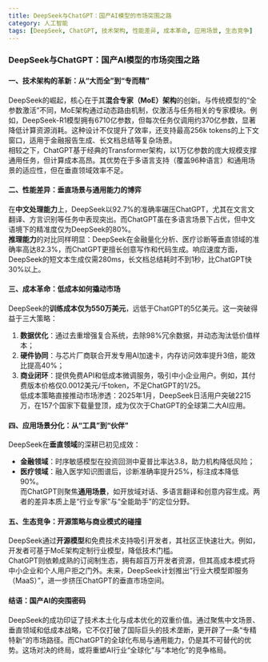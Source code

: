 ```yaml
---
title: DeepSeek与ChatGPT：国产AI模型的市场突围之路
category: 人工智能
tags: [DeepSeek, ChatGPT, 技术架构, 性能差异, 成本革命, 应用场景, 生态竞争]
---
```

### DeepSeek与ChatGPT：国产AI模型的市场突围之路

#### 一、技术架构的革新：从“大而全”到“专而精”
DeepSeek的崛起，核心在于其**混合专家（MoE）架构**的创新。与传统模型的“全参数激活”不同，MoE架构通过动态路由机制，仅激活与任务相关的专家模块。例如，DeepSeek-R1模型拥有6710亿参数，但每次任务仅调用约370亿参数，显著降低计算资源消耗。这种设计不仅提升了效率，还支持最高256k tokens的上下文窗口，适用于金融报告生成、长文档总结等复杂场景。  
相较之下，ChatGPT基于经典的Transformer架构，以1万亿参数的庞大规模支撑通用任务，但计算成本高昂。其优势在于多语言支持（覆盖96种语言）和通用场景的适应性，但在垂直领域效率不足。

#### 二、性能差异：垂直场景与通用能力的博弈
在**中文处理能力**上，DeepSeek以92.7%的准确率碾压ChatGPT，尤其在文言文翻译、方言识别等任务中表现突出。而ChatGPT虽在多语言场景下占优，但中文语境下的精准度仅为DeepSeek的80%。  
**推理能力**的对比同样明显：DeepSeek在金融量化分析、医疗诊断等垂直领域的准确率高达82.3%，而ChatGPT更擅长创意写作和代码生成。响应速度方面，DeepSeek的短文本生成仅需280ms，长文档总结耗时不到1秒，比ChatGPT快30%以上。

#### 三、成本革命：低成本如何撬动市场
DeepSeek的**训练成本仅为550万美元**，远低于ChatGPT的5亿美元。这一突破得益于三大策略：  
1. **数据优化**：通过去重增强复合系统，去除98%冗余数据，并动态淘汰低价值样本；  
2. **硬件协同**：与芯片厂商联合开发专用AI加速卡，内存访问效率提升3倍，能效比提高40%；  
3. **商业闭环**：提供免费API和低成本微调服务，吸引中小企业用户。例如，其付费版本价格仅0.0012美元/千token，不足ChatGPT的1/25。  
低成本策略直接推动市场渗透：2025年1月，DeepSeek日活用户突破2215万，在157个国家下载量登顶，成为仅次于ChatGPT的全球第二大AI应用。

#### 四、应用场景分化：从“工具”到“伙伴”
DeepSeek在**垂直领域**的深耕已初见成效：  
- **金融领域**：时序敏感模型在投资回测中夏普比率达3.8，助力机构降低风险；  
- **医疗领域**：融入医学知识图谱后，诊断准确率提升25%，标注成本降低90%。  
而ChatGPT则聚焦**通用场景**，如开放域对话、多语言翻译和创意内容生成。两者的差异本质上是“行业专家”与“全能助手”的定位分野。

#### 五、生态竞争：开源策略与商业模式的碰撞
DeepSeek通过**开源模型**和免费技术支持吸引开发者，其社区正快速壮大。例如，开发者可基于MoE架构定制行业模型，降低技术门槛。  
ChatGPT则依赖成熟的订阅制生态，拥有超百万开发者资源，但其高成本模式将中小企业和个人用户拒之门外。未来，DeepSeek计划推出“行业大模型即服务（MaaS）”，进一步挤压ChatGPT的垂直市场空间。

#### 结语：国产AI的突围密码
DeepSeek的成功印证了技术本土化与成本优化的双重价值。通过聚焦中文场景、垂直领域和低成本战略，它不仅打破了国际巨头的技术垄断，更开辟了一条“专精特新”的市场路径。而ChatGPT的全球化布局与通用能力，仍是其不可替代的优势。这场对决的终局，或将重塑AI行业“全球化”与“本地化”的竞争格局。